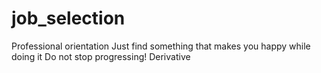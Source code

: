 # job_selection
Professional orientation
Just find something that makes you happy while doing it
Do not stop progressing!
Derivative
